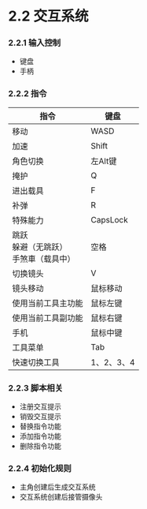 # 2.2 交互系统

### 2.2.1 输入控制

- 键盘
- 手柄



### 2.2.2 指令

| 指令                                         | 键盘       |
| -------------------------------------------- | ---------- |
| 移动                                         | WASD       |
| 加速                                         | Shift      |
| 角色切换                                     | 左Alt键    |
| 掩护                                         | Q          |
| 进出载具                                     | F          |
| 补弹                                         | R          |
| 特殊能力                                     | CapsLock   |
| 跳跃<br/>躲避（无跳跃）<br/>手煞車（载具中） | 空格       |
| 切换镜头                                     | V          |
| 镜头移动                                     | 鼠标移动   |
| 使用当前工具主功能                           | 鼠标左键   |
| 使用当前工具副功能                           | 鼠标右键   |
| 手机                                         | 鼠标中键   |
| 工具菜单                                     | Tab        |
| 快速切换工具                                 | 1、2、3、4 |

### 2.2.3 脚本相关

- 注册交互提示
- 销毁交互提示
- 替换指令功能
- 添加指令功能
- 删除指令功能



### 2.2.4 初始化规则

- 主角创建后生成交互系统
- 交互系统创建后接管摄像头